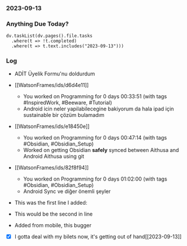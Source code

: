 ### 2023-09-13

### Anything Due Today?
```dataviewjs
dv.taskList(dv.pages().file.tasks 
  .where(t => !t.completed)
  .where(t => t.text.includes("2023-09-13")))
```
### Log
- ADİT Üyelik Formu'nu doldurdum


- [[WatsonFrames/ids/d6d4e11]]
     - You worked on Programming for 0 days 00:33:51 (with tags #InspiredWork, #Beeware, #Tutorial)
	 - Android icin neler yapilabilecegine bakiyorum da hala ipad için sustainable bir çözüm bulamadım

- [[WatsonFrames/ids/e18450e]]
     - You worked on Programming for 0 days 00:47:14 (with tags #Obsidian, #Obsidian_Setup)
	 - Worked on getting Obsidian **safely** synced between Aithusa and Android Aithusa using git

- [[WatsonFrames/ids/82f8f94]]
     - You worked on Programming for 0 days 01:02:00 (with tags #Obsidian, #Obsidian_Setup)
	 - Android Sync ve diğer önemli şeyler

- This was the first line I added:
- This would be the second in line
- Added from mobile, this bugger
- [x] I gotta deal with my bilets now, it's getting out of hand[[2023-09-13]]